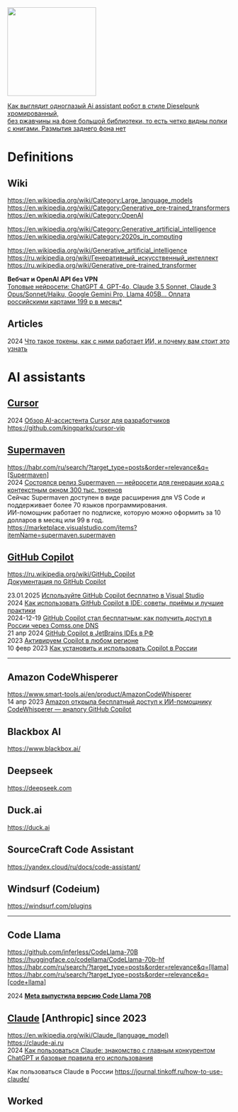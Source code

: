 <img src="https://github.com/ivgnk/DS-ML-DL-AI/blob/master/AI%20assistant/AI%20assistant%20%D1%80%D0%BE%D0%B1%D0%BE%D1%82%20(shedevrum_ai).jpg" width=200>                 

[Как выглядит одноглазый Ai assistant робот в стиле Dieselpunk хромированный,                                       
без ржавчины на фоне большой библиотеки, то есть четко видны полки с книгами. Размытия заднего фона нет](https://shedevrum.ai/text-to-image)             

# Definitions
## Wiki                 
https://en.wikipedia.org/wiki/Category:Large_language_models            
https://en.wikipedia.org/wiki/Category:Generative_pre-trained_transformers                       
https://en.wikipedia.org/wiki/Category:OpenAI

https://en.wikipedia.org/wiki/Category:Generative_artificial_intelligence                        
https://en.wikipedia.org/wiki/Category:2020s_in_computing                      

https://en.wikipedia.org/wiki/Generative_artificial_intelligence                     
https://ru.wikipedia.org/wiki/Генеративный_искусственный_интеллект                    
https://ru.wikipedia.org/wiki/Generative_pre-trained_transformer                         

**Вебчат и OpenAI API без VPN**                 
[Топовые нейросети: ChatGPT 4, GPT-4o, Claude 3.5 Sonnet, Claude 3 Opus/Sonnet/Haiku, Google Gemini Pro, Llama 405B...
Оплата российскими картами
199 р в месяц*](https://vsegpt.ru/)          

## Articles                         
2024 [Что такое токены, как с ними работает ИИ, и почему вам стоит это узнать](https://www.techinsider.ru/news/news-1635093-chto-takoe-tokeny-kak-s-nimi-rabotaet-ii-i-pochemu-vam-stoit-eto-uznat/)               
# AI assistants              
## [Cursor](https://www.cursor.com)                       
2024 [Обзор AI-ассистента Cursor для разработчиков](https://habr.com/ru/companies/otus/articles/844866/)             
https://github.com/kingparks/cursor-vip                

## [Supermaven](https://supermaven.com)                  
https://habr.com/ru/search/?target_type=posts&order=relevance&q=[Supermaven]                      
2024 [Состоялся релиз Supermaven — нейросети для генерации кода с контекстным окном 300 тыс. токенов](https://habr.com/ru/news/798297/)         
Сейчас Supermaven доступен в виде расширения для VS Code и поддерживает более 70 языков программирования.                   
ИИ-помощник работает по подписке, которую можно оформить за 10 долларов в месяц или 99 в год.               
https://marketplace.visualstudio.com/items?itemName=supermaven.supermaven

## [GitHub Copilot](https://github.com/features/copilot)                      
https://ru.wikipedia.org/wiki/GitHub_Copilot                          
[Документация по GitHub Copilot](https://docs.github.com/ru/copilot)                     


23.01.2025 [Используйте GitHub Copilot бесплатно в Visual Studio](https://learn.microsoft.com/ru-ru/visualstudio/ide/copilot-free-plan?view=vs-2022)           
2024 [Как использовать GitHub Copilot в IDE: советы, приёмы и лучшие практики](https://habr.com/ru/companies/otus/articles/815083/)             
2024-12-19 [GitHub Copilot стал бесплатным: как получить доступ в России через Comss.one DNS](https://www.comss.ru/page.php?id=15341)       
21 апр 2024 [GitHub Copilot в JetBrains IDEs в РФ](https://habr.com/ru/articles/809277/)           
2023 [Активируем Copilot в любом регионе](https://teletype.in/@marble_money/aktiviruem-copilot)            
10 февр 2023 [Как установить и использовать Copilot в России](https://tproger.ru/articles/kak-ustanovit-i-ispolzovat-copilot-v-rossii)                 
- - - 
## Amazon CodeWhisperer               
https://www.smart-tools.ai/en/product/AmazonCodeWhisperer               
14 апр 2023 [Amazon открыла бесплатный доступ к ИИ-помощнику CodeWhisperer — аналогу GitHub Copilot](https://habr.com/ru/news/729094/)                        

## Blackbox AI 
https://www.blackbox.ai/

## Deepseek              
https://deepseek.com        

## Duck.ai                       
https://duck.ai                                  

## SourceCraft Code Assistant
https://yandex.cloud/ru/docs/code-assistant/               

## Windsurf (Codeium)                  
https://windsurf.com/plugins       


- - -

## Code Llama
https://github.com/inferless/CodeLlama-70B                  
https://huggingface.co/codellama/CodeLlama-70b-hf               
https://habr.com/ru/search/?target_type=posts&order=relevance&q=[llama]                         
https://habr.com/ru/search/?target_type=posts&order=relevance&q=[code+llama]                

2024 **[Meta выпустила версию Code Llama 70B](https://habr.com/ru/news/790590/)**                            

## [Claude](https://ru.wikipedia.org/wiki/Claude) [Anthropic] since 2023                    
https://en.wikipedia.org/wiki/Claude_(language_model)                  
https://claude-ai.ru                                           
2024 [Как пользоваться Claude: знакомство с главным конкурентом ChatGPT и базовые правила его использования](https://habr.com/ru/companies/bothub/articles/812659/)            

Как пользоваться Claude в России 
https://journal.tinkoff.ru/how-to-use-claude/

## Worked           
